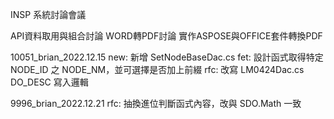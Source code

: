 INSP 系統討論會議

API資料取用與組合討論
WORD轉PDF討論
實作ASPOSE與OFFICE套件轉換PDF

10051_brian_2022.12.15
new: 新增 SetNodeBaseDac.cs
fet: 設計函式取得特定 NODE_ID 之 NODE_NM，並可選擇是否加上前綴
rfc: 改寫 LM0424Dac.cs DO_DESC 寫入邏輯

9996_brian_2022.12.21
rfc: 抽換進位判斷函式內容，改與 SDO.Math 一致